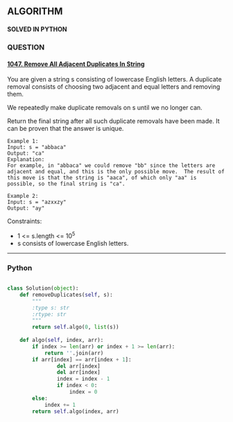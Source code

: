 ## ALGORITHM

#### SOLVED IN PYTHON
### QUESTION

#### [1047. Remove All Adjacent Duplicates In String](https://leetcode.com/problems/remove-all-adjacent-duplicates-in-string/)

You are given a string s consisting of lowercase English letters. A duplicate removal consists of choosing two adjacent and equal letters and removing them.

We repeatedly make duplicate removals on s until we no longer can.

Return the final string after all such duplicate removals have been made. It can be proven that the answer is unique.


```
Example 1:
Input: s = "abbaca"
Output: "ca"
Explanation: 
For example, in "abbaca" we could remove "bb" since the letters are adjacent and equal, and this is the only possible move.  The result of this move is that the string is "aaca", of which only "aa" is possible, so the final string is "ca".

Example 2:
Input: s = "azxxzy"
Output: "ay"
```

Constraints:

* 1 <= s.length <= 10<sup>5</sup>
* s consists of lowercase English letters.

-----

### Python

```py

class Solution(object):
    def removeDuplicates(self, s):
        """
        :type s: str
        :rtype: str
        """
        return self.algo(0, list(s))
    
    def algo(self, index, arr):
        if index >= len(arr) or index + 1 >= len(arr):
            return ''.join(arr)
        if arr[index] == arr[index + 1]:
                del arr[index]
                del arr[index]
                index = index - 1
                if index < 0:
                    index = 0
        else:
            index += 1
        return self.algo(index, arr)
        
```
